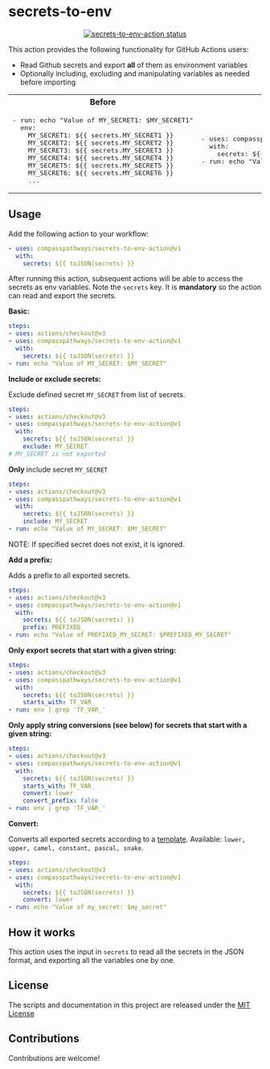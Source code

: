 # secrets-to-env

<p align="center">
  <a href="https://github.com/compasspathways/secrets-to-env-action/actions"><img alt="secrets-to-env-action status" src="https://github.com/compasspathways/secrets-to-env-action/workflows/build-test/badge.svg"></a>
</p>

This action provides the following functionality for GitHub Actions users:

- Read Github secrets and export **all** of them as environment variables
- Optionally including, excluding and manipulating variables as needed before importing

<table>
<tr>
<th>
Before
</th>
<th>
After
</th>
</tr>
<tr>
<td>
<pre>
- run: echo "Value of MY_SECRET1: $MY_SECRET1"
  env:
    MY_SECRET1: ${{ secrets.MY_SECRET1 }}
    MY_SECRET2: ${{ secrets.MY_SECRET2 }}
    MY_SECRET3: ${{ secrets.MY_SECRET3 }}
    MY_SECRET4: ${{ secrets.MY_SECRET4 }}
    MY_SECRET5: ${{ secrets.MY_SECRET5 }}
    MY_SECRET6: ${{ secrets.MY_SECRET6 }}
    ...
</pre>
</td>

<td>
<pre>
- uses: compasspathways/secrets-to-env-action@v1
  with:
    secrets: ${{ toJSON(secrets) }}
- run: echo "Value of MY_SECRET1: $MY_SECRET1"
</pre>
</td>

</tr>
</table>

## Usage

Add the following action to your workflow:

```yaml
- uses: compasspathways/secrets-to-env-action@v1
  with:
    secrets: ${{ toJSON(secrets) }}
```

After running this action, subsequent actions will be able to access the secrets as env variables.
Note the `secrets` key. It is **mandatory** so the action can read and export the secrets.

**Basic:**

```yaml
steps:
- uses: actions/checkout@v3
- uses: compasspathways/secrets-to-env-action@v1
  with:
    secrets: ${{ toJSON(secrets) }}
- run: echo "Value of MY_SECRET: $MY_SECRET"
```

**Include or exclude secrets:**

Exclude defined secret `MY_SECRET` from list of secrets.

```yaml
steps:
- uses: actions/checkout@v3
- uses: compasspathways/secrets-to-env-action@v1
  with:
    secrets: ${{ toJSON(secrets) }}
    exclude: MY_SECRET
# MY_SECRET is not exported
```

**Only** include secret `MY_SECRET`

```yaml
steps:
- uses: actions/checkout@v3
- uses: compasspathways/secrets-to-env-action@v1
  with:
    secrets: ${{ toJSON(secrets) }}
    include: MY_SECRET
- run: echo "Value of MY_SECRET: $MY_SECRET"
```

NOTE: If specified secret does not exist, it is ignored.

**Add a prefix:**

Adds a prefix to all exported secrets.

```yaml
steps:
- uses: actions/checkout@v3
- uses: compasspathways/secrets-to-env-action@v1
  with:
    secrets: ${{ toJSON(secrets) }}
    prefix: PREFIXED_
- run: echo "Value of PREFIXED_MY_SECRET: $PREFIXED_MY_SECRET"
```

**Only export secrets that start with a given string:**

```yaml
steps:
- uses: actions/checkout@v3
- uses: compasspathways/secrets-to-env-action@v1
  with:
    secrets: ${{ toJSON(secrets) }}
    starts_with: TF_VAR_
- run: env | grep 'TF_VAR_'
```

**Only apply string conversions (see below) for secrets that start with a given string:**

```yaml
steps:
- uses: actions/checkout@v3
- uses: compasspathways/secrets-to-env-action@v1
  with:
    secrets: ${{ toJSON(secrets) }}
    starts_with: TF_VAR_
    convert: lower
    convert_prefix: false
- run: env | grep 'TF_VAR_'
```

**Convert:**

Converts all exported secrets according to a [template](https://github.com/blakeembrey/change-case#core).
Available: `lower, upper, camel, constant, pascal, snake`.
  
```yaml
steps:
- uses: actions/checkout@v3
- uses: compasspathways/secrets-to-env-action@v1
  with:
    secrets: ${{ toJSON(secrets) }}
    convert: lower
- run: echo "Value of my_secret: $my_secret"
```

## How it works

This action uses the input in `secrets` to read all the secrets in the JSON format, and exporting all the variables one by one.

## License

The scripts and documentation in this project are released under the [MIT License](LICENSE)

## Contributions

Contributions are welcome!
